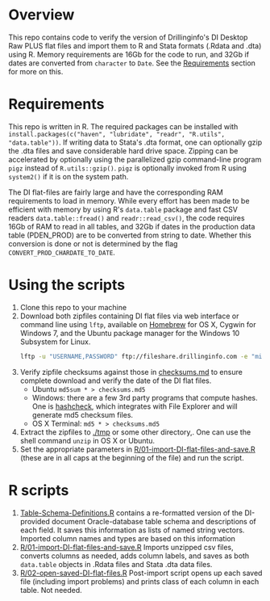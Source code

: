 # Overview

This repo contains code to verify the version of Drillinginfo's DI Desktop Raw PLUS flat files and import them to R and Stata formats (.Rdata and .dta) using R. Memory requirements are 16Gb for the code to run, and 32Gb if dates are converted from `character` to `Date`. See the [Requirements](#requirements) section for more on this.

# Requirements

This repo is written in R. The required packages can be installed with `install.packages(c("haven", "lubridate", "readr", "R.utils", "data.table"))`. If writing data to Stata's .dta format, one can optionally gzip the .dta files and save considerable hard drive space. Zipping can be accelerated by optionally using the parallelized gzip command-line program `pigz` instead of `R.utils::gzip()`. `pigz` is optionally invoked from R using `system2()` if it is on the system path.

The DI flat-files are fairly large and have the corresponding RAM requirements to load in memory. While every effort has been made to be efficient with memory by using R's `data.table` package and fast CSV readers `data.table::fread()` and `readr::read_csv()`, the code requires 16Gb of RAM to read in all tables, and 32Gb if dates in the production data table (PDEN_PROD) are to be converted from string to date. Whether this conversion is done or not is determined by the flag `CONVERT_PROD_CHARDATE_TO_DATE`.

# Using the scripts

1. Clone this repo to your machine
2. Download both zipfiles containing DI flat files via web interface or command line using `lftp`, available on [Homebrew](https://brew.sh/) for OS X, Cygwin for Windows 7, and the Ubuntu package manager for the Windows 10 Subsystem for Linux.
    ```sh
    lftp -u "USERNAME,PASSWORD" ftp://fileshare.drillinginfo.com -e "mirror --parallel=3 . ."
    ```
3. Verify zipfile checksums against those in [checksums.md](checksums.md) to ensure complete download and verify the date of the DI flat files.
    - Ubuntu `md5sum * > checksums.md5`
    - Windows: there are a few 3rd party programs that compute hashes. One is [hashcheck](http://code.kliu.org/hashcheck/), which integrates with File Explorer and will generate md5 checksum files.
    - OS X Terminal: `md5 * > checksums.md5`
3. Extract the zipfiles to [./tmp](./tmp) or some other directory,. One can use the shell command `unzip` in OS X or Ubuntu.
4. Set the appropriate parameters in [R/01-import-DI-flat-files-and-save.R](R/01-import-DI-flat-files-and-save.R) (these are in all caps at the beginning of the file) and run the script.

# R scripts

1. [Table-Schema-Definitions.R](R/Table-Schema-Definitions.R) contains a re-formatted version of the DI-provided document Oracle-database table schema and descriptions of each field. It saves this information as lists of named string vectors. Imported column names and types are based on this information
2. [R/01-import-DI-flat-files-and-save.R](R/01-import-DI-flat-files-and-save.R) Imports unzipped csv files, converts columns as needed, adds column labels, and saves as both `data.table` objects in .Rdata files and Stata .dta data files.
3. [R/02-open-saved-DI-flat-files.R](R/02-open-saved-DI-flat-files.R) Post-import script opens up each saved file (including import problems) and prints class of each column in each table. Not needed.
